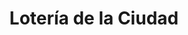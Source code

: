 ---
title: "Lotería de la Ciudad"
url: /ciudad-autonoma-de-buenos-aires/loteria-de-la-ciudad-avenida-nazca/
shop: lotería
---